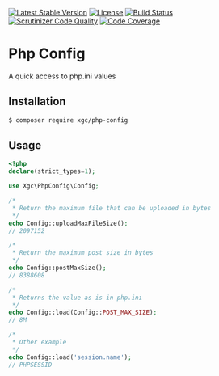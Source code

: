 [![Latest Stable Version](https://poser.pugx.org/xgc/php-config/v/stable)](https://packagist.org/packages/xgc/php-config)
[![License](https://poser.pugx.org/xgc/php-config/license)](https://packagist.org/packages/xgc/php-config)
[![Build Status](https://travis-ci.org/xgc1986/php-config.svg?branch=master)](https://travis-ci.org/xgc1986/php-config)
[![Scrutinizer Code Quality](https://scrutinizer-ci.com/g/xgc1986/php-config/badges/quality-score.png?b=master)](https://scrutinizer-ci.com/g/xgc1986/php-config/?branch=master)
[![Code Coverage](https://scrutinizer-ci.com/g/xgc1986/php-config/badges/coverage.png?b=master)](https://scrutinizer-ci.com/g/xgc1986/php-config/?branch=master)

# Php Config

A quick access to php.ini values

## Installation

```bash
$ composer require xgc/php-config
```

## Usage

```php
<?php
declare(strict_types=1);

use Xgc\PhpConfig\Config;

/*
 * Return the maximum file that can be uploaded in bytes
 */
echo Config::uploadMaxFileSize();
// 2097152

/*
 * Return the maximum post size in bytes
 */
echo Config::postMaxSize();
// 8388608

/*
 * Returns the value as is in php.ini
 */
echo Config::load(Config::POST_MAX_SIZE);
// 8M

/*
 * Other example
 */
echo Config::load('session.name');
// PHPSESSID

```
